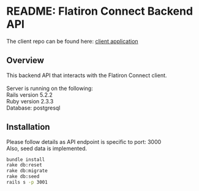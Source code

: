 # README: Flatiron Connect Backend API

The client repo can be found here: [client application](https://github.com/asc5025/flatiron-connect-v0-client)

## Overview
This backend API that interacts with the Flatiron Connect client. <br /> <br />
Server is running on the following: <br />
Rails version 5.2.2 <br />
Ruby version 2.3.3 <br />
Database: postgresql <br />

## Installation
Please follow details as API endpoint is specific to port: 3000 <br />
Also, seed data is implemented.

```bash
bundle install
rake db:reset
rake db:migrate
rake db:seed
rails s -p 3001
```
